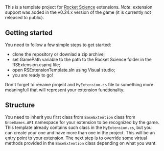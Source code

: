 This is a template project for [Rocket Science](https://store.steampowered.com/app/890520) extensions. *Note*: extension support was added in the v0.24.x version of the game (it is currently not released to public).

## Getting started

You need to follow a few simple steps to get started:

- clone the repository or downlad a zip archive;
- set GamePath variable to the path to the Rocket Science folder in the RSExtension.csproj file;
- open RSExtensionTemplate.sln using Visual studio;
- you are ready to go!

Don't forget to rename project and `MyExtension.cs` file to something more meaningfull that will represent your extension functionality.

## Structure

You need to inherit you first class from `BaseExtention` class from `UnbeGames.API` namespace for your extension to be recognized by the game. This template already contains such class in the `MyExtension.cs`, but you can create your one and have more than one in the project. This will be an entry point to your extension. The next step is to override some virtual methods provided in the `BaseExtention` class depending on what you want.

